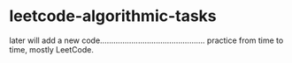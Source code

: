 # leetcode-algorithmic-tasks

later will add a new code...............................................
practice from time to time,
mostly LeetCode.


